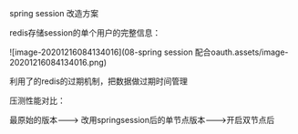 spring session 改造方案

redis存储session的单个用户的完整信息：

![image-20201216084134016](08-spring session 配合oauth.assets/image-20201216084134016.png)



利用了的redis的过期机制，把数据做过期时间管理

压测性能对比：

最原始的版本---> 改用springsession后的单节点版本--->开启双节点后
